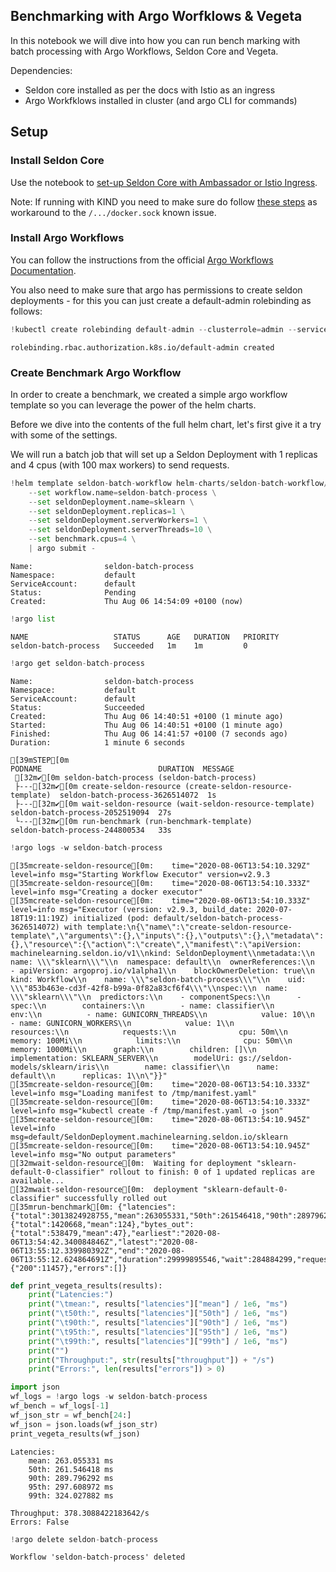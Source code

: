 ## Benchmarking with Argo Worfklows & Vegeta

In this notebook we will dive into how you can run bench marking with batch processing with Argo Workflows, Seldon Core and Vegeta.

Dependencies:

* Seldon core installed as per the docs with Istio as an ingress 
* Argo Workfklows installed in cluster (and argo CLI for commands)


## Setup

### Install Seldon Core
Use the notebook to [set-up Seldon Core with Ambassador or Istio Ingress](https://docs.seldon.io/projects/seldon-core/en/latest/examples/seldon_core_setup.html).

Note: If running with KIND you need to make sure do follow [these steps](https://github.com/argoproj/argo/issues/2376#issuecomment-595593237) as workaround to the `/.../docker.sock` known issue.


### Install Argo Workflows
You can follow the instructions from the official [Argo Workflows Documentation](https://github.com/argoproj/argo#quickstart).

You also need to make sure that argo has permissions to create seldon deployments - for this you can just create a default-admin rolebinding as follows:


```python
!kubectl create rolebinding default-admin --clusterrole=admin --serviceaccount=default:default
```

    rolebinding.rbac.authorization.k8s.io/default-admin created


### Create Benchmark Argo Workflow

In order to create a benchmark, we created a simple argo workflow template so you can leverage the power of the helm charts.

Before we dive into the contents of the full helm chart, let's first give it a try with some of the settings.

We will run a batch job that will set up a Seldon Deployment with 1 replicas and 4 cpus (with 100 max workers) to send requests.


```python
!helm template seldon-batch-workflow helm-charts/seldon-batch-workflow/ \
    --set workflow.name=seldon-batch-process \
    --set seldonDeployment.name=sklearn \
    --set seldonDeployment.replicas=1 \
    --set seldonDeployment.serverWorkers=1 \
    --set seldonDeployment.serverThreads=10 \
    --set benchmark.cpus=4 \
    | argo submit -
```

    Name:                seldon-batch-process
    Namespace:           default
    ServiceAccount:      default
    Status:              Pending
    Created:             Thu Aug 06 14:54:09 +0100 (now)



```python
!argo list
```

    NAME                   STATUS      AGE   DURATION   PRIORITY
    seldon-batch-process   Succeeded   1m    1m         0



```python
!argo get seldon-batch-process
```

    Name:                seldon-batch-process
    Namespace:           default
    ServiceAccount:      default
    Status:              Succeeded
    Created:             Thu Aug 06 14:40:51 +0100 (1 minute ago)
    Started:             Thu Aug 06 14:40:51 +0100 (1 minute ago)
    Finished:            Thu Aug 06 14:41:57 +0100 (7 seconds ago)
    Duration:            1 minute 6 seconds
    
    [39mSTEP[0m                                                             PODNAME                          DURATION  MESSAGE
     [32m✔[0m seldon-batch-process (seldon-batch-process)                                                              
     ├---[32m✔[0m create-seldon-resource (create-seldon-resource-template)  seldon-batch-process-3626514072  1s        
     ├---[32m✔[0m wait-seldon-resource (wait-seldon-resource-template)      seldon-batch-process-2052519094  27s       
     └---[32m✔[0m run-benchmark (run-benchmark-template)                    seldon-batch-process-244800534   33s       



```python
!argo logs -w seldon-batch-process 
```

    [35mcreate-seldon-resource[0m:	time="2020-08-06T13:54:10.329Z" level=info msg="Starting Workflow Executor" version=v2.9.3
    [35mcreate-seldon-resource[0m:	time="2020-08-06T13:54:10.333Z" level=info msg="Creating a docker executor"
    [35mcreate-seldon-resource[0m:	time="2020-08-06T13:54:10.333Z" level=info msg="Executor (version: v2.9.3, build_date: 2020-07-18T19:11:19Z) initialized (pod: default/seldon-batch-process-3626514072) with template:\n{\"name\":\"create-seldon-resource-template\",\"arguments\":{},\"inputs\":{},\"outputs\":{},\"metadata\":{},\"resource\":{\"action\":\"create\",\"manifest\":\"apiVersion: machinelearning.seldon.io/v1\\nkind: SeldonDeployment\\nmetadata:\\n  name: \\\"sklearn\\\"\\n  namespace: default\\n  ownerReferences:\\n  - apiVersion: argoproj.io/v1alpha1\\n    blockOwnerDeletion: true\\n    kind: Workflow\\n    name: \\\"seldon-batch-process\\\"\\n    uid: \\\"853b463e-cd3f-42f8-b99a-0f82a83cf6f4\\\"\\nspec:\\n  name: \\\"sklearn\\\"\\n  predictors:\\n    - componentSpecs:\\n      - spec:\\n        containers:\\n        - name: classifier\\n          env:\\n          - name: GUNICORN_THREADS\\n            value: 10\\n          - name: GUNICORN_WORKERS\\n            value: 1\\n          resources:\\n            requests:\\n              cpu: 50m\\n              memory: 100Mi\\n            limits:\\n              cpu: 50m\\n              memory: 1000Mi\\n      graph:\\n        children: []\\n        implementation: SKLEARN_SERVER\\n        modelUri: gs://seldon-models/sklearn/iris\\n        name: classifier\\n      name: default\\n      replicas: 1\\n\"}}"
    [35mcreate-seldon-resource[0m:	time="2020-08-06T13:54:10.333Z" level=info msg="Loading manifest to /tmp/manifest.yaml"
    [35mcreate-seldon-resource[0m:	time="2020-08-06T13:54:10.333Z" level=info msg="kubectl create -f /tmp/manifest.yaml -o json"
    [35mcreate-seldon-resource[0m:	time="2020-08-06T13:54:10.945Z" level=info msg=default/SeldonDeployment.machinelearning.seldon.io/sklearn
    [35mcreate-seldon-resource[0m:	time="2020-08-06T13:54:10.945Z" level=info msg="No output parameters"
    [32mwait-seldon-resource[0m:	Waiting for deployment "sklearn-default-0-classifier" rollout to finish: 0 of 1 updated replicas are available...
    [32mwait-seldon-resource[0m:	deployment "sklearn-default-0-classifier" successfully rolled out
    [35mrun-benchmark[0m:	{"latencies":{"total":3013824928755,"mean":263055331,"50th":261546418,"90th":289796292,"95th":297608972,"99th":324027882,"max":1364625689,"min":22613200},"bytes_in":{"total":1420668,"mean":124},"bytes_out":{"total":538479,"mean":47},"earliest":"2020-08-06T13:54:42.340084846Z","latest":"2020-08-06T13:55:12.339980392Z","end":"2020-08-06T13:55:12.624864691Z","duration":29999895546,"wait":284884299,"requests":11457,"rate":381.9013297040498,"throughput":378.3088422183642,"success":1,"status_codes":{"200":11457},"errors":[]}



```python
def print_vegeta_results(results):
    print("Latencies:")
    print("\tmean:", results["latencies"]["mean"] / 1e6, "ms")
    print("\t50th:", results["latencies"]["50th"] / 1e6, "ms")
    print("\t90th:", results["latencies"]["90th"] / 1e6, "ms")
    print("\t95th:", results["latencies"]["95th"] / 1e6, "ms")
    print("\t99th:", results["latencies"]["99th"] / 1e6, "ms")
    print("")
    print("Throughput:", str(results["throughput"]) + "/s")
    print("Errors:", len(results["errors"]) > 0)
```


```python
import json
wf_logs = !argo logs -w seldon-batch-process 
wf_bench = wf_logs[-1]
wf_json_str = wf_bench[24:]
wf_json = json.loads(wf_json_str)
print_vegeta_results(wf_json)
```

    Latencies:
    	mean: 263.055331 ms
    	50th: 261.546418 ms
    	90th: 289.796292 ms
    	95th: 297.608972 ms
    	99th: 324.027882 ms
    
    Throughput: 378.3088422183642/s
    Errors: False



```python
!argo delete seldon-batch-process
```

    Workflow 'seldon-batch-process' deleted



```python

```
